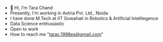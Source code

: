 - 👋 Hi, I’m Tara Chand
-  Presently, I'm working in Axtria Pvt. Ltd., Noida
-  I have done M.Tech at IIT Guwahati in Robotics & Artificial Intelliegence
-  Data Science enthusiastic
-  Open to work
-  How to reach me "tarac.1998es@gmail.com"

<!---
c-tarac/c-tarac is a ✨ special ✨ repository because its `README.md` (this file) appears on your GitHub profile.
You can click the Preview link to take a look at your changes.
--->
